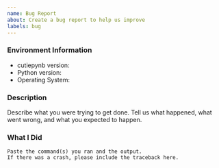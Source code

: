 ```yaml
---
name: Bug Report
about: Create a bug report to help us improve
labels: bug
---
```


<!-- Please search existing issues to avoid creating duplicates. -->

### Environment Information

-   cutiepynb version:
-   Python version:
-   Operating System:

### Description

Describe what you were trying to get done.
Tell us what happened, what went wrong, and what you expected to happen.

### What I Did

```
Paste the command(s) you ran and the output.
If there was a crash, please include the traceback here.
```

